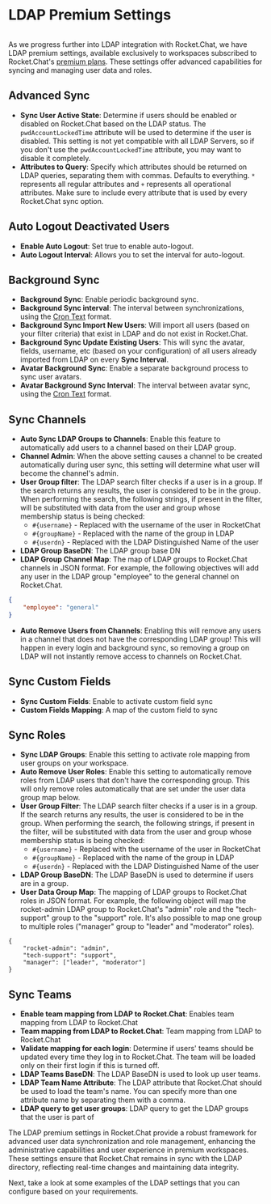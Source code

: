# LDAP Premium Settings

<figure><img src="../../../.gitbook/assets/Premium.svg" alt=""><figcaption></figcaption></figure>

As we progress further into LDAP integration with Rocket.Chat, we have LDAP premium settings, available exclusively to workspaces subscribed to Rocket.Chat's [premium plans](../../../readme/our-plans.md). These settings offer advanced capabilities for syncing and managing user data and roles.

## **Advanced Sync**

* **Sync User Active State**: Determine if users should be enabled or disabled on Rocket.Chat based on the LDAP status. The `pwdAccountLockedTime` attribute will be used to determine if the user is disabled. This setting is not yet compatible with all LDAP Servers, so if you don't use the `pwdAccountLockedTime` attribute, you may want to disable it completely.
* **Attributes to Query**: Specify which attributes should be returned on LDAP queries, separating them with commas. Defaults to everything. `*` represents all regular attributes and `+` represents all operational attributes. Make sure to include every attribute that is used by every Rocket.Chat sync option.

## Auto Logout Deactivated Users

* **Enable Auto Logout**: Set true to enable auto-logout.
* **Auto Logout Interval**: Allows you to set the interval for auto-logout.

## Background Sync <a href="#z21x5q1bor" id="z21x5q1bor"></a>

* **Background Sync**: Enable periodic background sync.
* **Background Sync interval**: The interval between synchronizations, using the [Cron Text](https://bunkat.github.io/later/parsers.html#text) format.
* **Background Sync Import New Users**: Will import all users (based on your filter criteria) that exist in LDAP and do not exist in Rocket.Chat.
* **Background Sync Update Existing Users**: This will sync the avatar, fields, username, etc (based on your configuration) of all users already imported from LDAP on every **Sync Interval**.
* **Avatar Background Sync**: Enable a separate background process to sync user avatars.
* **Avatar Background Sync Interval**: The interval between avatar sync, using the [Cron Text](https://bunkat.github.io/later/parsers.html#text) format.

## Sync Channels

* **Auto Sync LDAP Groups to Channels**: Enable this feature to automatically add users to a channel based on their LDAP group.
* **Channel Admin**: When the above setting causes a channel to be created automatically during user sync, this setting will determine what user will become the channel's admin.
* **User Group filter**: The LDAP search filter checks if a user is in a group. If the search returns any results, the user is considered to be in the group. When performing the search, the following strings, if present in the filter, will be substituted with data from the user and group whose membership status is being checked:
  * `#{username}` - Replaced with the username of the user in RocketChat
  * `#{groupName}` - Replaced with the name of the group in LDAP
  * `#{userdn}` - Replaced with the LDAP Distinguished Name of the user
* **LDAP Group BaseDN**: The LDAP group base DN
* **LDAP Group Channel Map**: The map of LDAP groups to Rocket.Chat channels in JSON format. For example, the following objectives will add any user in the LDAP group "employee" to the general channel on Rocket.Chat.

```json
{
	"employee": "general"
}
```

* **Auto Remove Users from Channels**: Enabling this will remove any users in a channel that does not have the corresponding LDAP group! This will happen in every login and background sync, so removing a group on LDAP will not instantly remove access to channels on Rocket.Chat.

## Sync Custom Fields <a href="#46mhpg4k6kv" id="46mhpg4k6kv"></a>

* **Sync Custom Fields**: Enable to activate custom field sync
* **Custom Fields Mapping**: A map of the custom field to sync

## Sync Roles <a href="#y262hx6p5o9" id="y262hx6p5o9"></a>

* **Sync LDAP Groups**: Enable this setting to activate role mapping from user groups on your workspace.
* **Auto Remove User Roles**: Enable this setting to automatically remove roles from LDAP users that don't have the corresponding group. This will only remove roles automatically that are set under the user data group map below.
* **User Group Filter**: The LDAP search filter checks if a user is in a group. If the search returns any results, the user is considered to be in the group. When performing the search, the following strings, if present in the filter, will be substituted with data from the user and group whose membership status is being checked:
  * `#{username}` - Replaced with the username of the user in RocketChat
  * `#{groupName}` - Replaced with the name of the group in LDAP
  * `#{userdn}` - Replaced with the LDAP Distinguished Name of the user
* **LDAP Group BaseDN**: The LDAP BaseDN is used to determine if users are in a group.
* **User Data Group Map**: The mapping of LDAP groups to Rocket.Chat roles in JSON format. For example, the following object will map the rocket-admin LDAP group to Rocket.Chat's "admin" role and the "tech-support" group to the "support" role. It's also possible to map one group to multiple roles ("manager" group to "leader" and "moderator" roles).

```
{
	"rocket-admin": "admin",
	"tech-support": "support",
	"manager": ["leader", "moderator"]
}
```

## Sync Teams <a href="#h8eyqbx7wnb" id="h8eyqbx7wnb"></a>

* **Enable team mapping from LDAP to Rocket.Chat**: Enables team mapping from LDAP to Rocket.Chat
* **Team mapping from LDAP to Rocket.Chat**: Team mapping from LDAP to Rocket.Chat
* **Validate mapping for each login**: Determine if users' teams should be updated every time they log in to Rocket.Chat. The team will be loaded only on their first login if this is turned off.
* **LDAP Teams BaseDN**: The LDAP BaseDN is used to look up user teams.
* **LDAP Team Name Attribute**: The LDAP attribute that Rocket.Chat should be used to load the team's name. You can specify more than one attribute name by separating them with a comma.
* **LDAP query to get user groups**: LDAP query to get the LDAP groups that the user is part of

The LDAP premium settings in Rocket.Chat provide a robust framework for advanced user data synchronization and role management, enhancing the administrative capabilities and user experience in premium workspaces. These settings ensure that Rocket.Chat remains in sync with the LDAP directory, reflecting real-time changes and maintaining data integrity.&#x20;

Next, take a look at some examples of the LDAP settings that you can configure based on your requirements.
